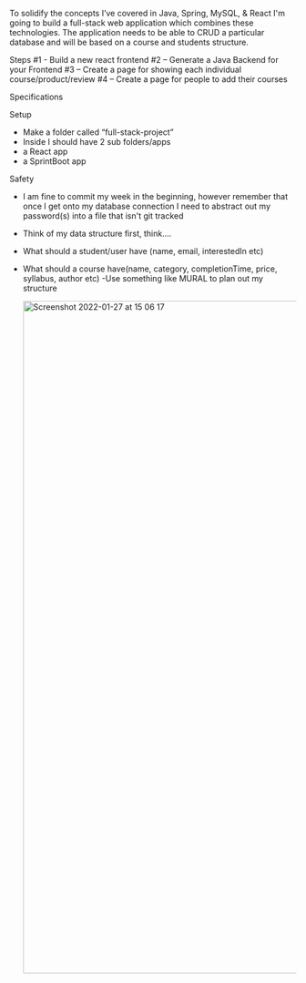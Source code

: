 To solidify the concepts I’ve covered in Java, Spring, MySQL, & React I'm going to build a
full-stack web application which combines these technologies. The application needs to be able
to CRUD a particular database and will be based on a course and students structure.

Steps
#1 - Build a new react frontend
#2 – Generate a Java Backend for your Frontend
#3 – Create a page for showing each individual course/product/review
#4 – Create a page for people to add their courses

Specifications

Setup

- Make a folder called “full-stack-project”
- Inside I should have 2 sub folders/apps
- a React app
- a SprintBoot app

Safety

- I am fine to commit my week in the beginning, however remember that once I get
  onto my database connection I need to abstract out my password(s) into a file that
  isn't git tracked
- Think of my data structure first, think....
- What should a student/user have (name, email, interestedIn etc)
- What should a course have(name, category, completionTime, price, syllabus,
  author etc)
  -Use something like MURAL to plan out my structure
  
  <img width="1181" alt="Screenshot 2022-01-27 at 15 06 17" src="https://user-images.githubusercontent.com/89453097/151398269-18678f21-a8eb-4456-8fd7-59468bf8c87b.png">
